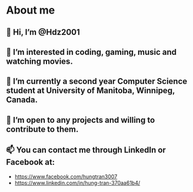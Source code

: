 # About me 

## 👋 Hi, I’m @Hdz2001
## 👀 I’m interested in coding, gaming, music and watching movies. 
## 🌱 I’m currently a second year Computer Science student at University of Manitoba, Winnipeg, Canada. 
## 💞️ I’m open to any projects and willing to contribute to them.
## 📫 You can contact me through LinkedIn or Facebook at: 
* https://www.facebook.com/hungtran3007
* https://www.linkedin.com/in/hung-tran-370aa61b4/

